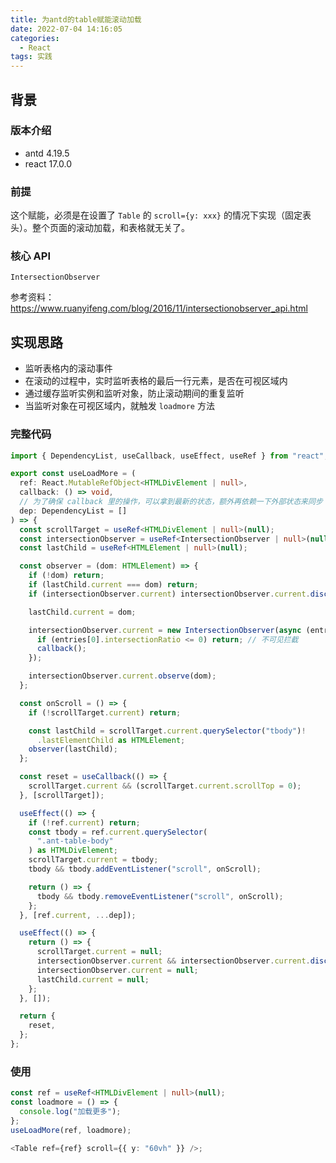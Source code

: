```yaml
---
title: 为antd的table赋能滚动加载
date: 2022-07-04 14:16:05
categories:
  - React
tags: 实践
---
```


<div></div>

<!-- more -->

## 背景

### 版本介绍

- antd 4.19.5
- react 17.0.0

### 前提

这个赋能，必须是在设置了 `Table` 的 `scroll={y: xxx}` 的情况下实现（固定表头）。整个页面的滚动加载，和表格就无关了。

### 核心 API

`IntersectionObserver`

参考资料：https://www.ruanyifeng.com/blog/2016/11/intersectionobserver_api.html

## 实现思路

- 监听表格内的滚动事件
- 在滚动的过程中，实时监听表格的最后一行元素，是否在可视区域内
- 通过缓存监听实例和监听对象，防止滚动期间的重复监听
- 当监听对象在可视区域内，就触发 `loadmore` 方法

### 完整代码

```typescript
import { DependencyList, useCallback, useEffect, useRef } from "react";

export const useLoadMore = (
  ref: React.MutableRefObject<HTMLDivElement | null>,
  callback: () => void,
  // 为了确保 callback 里的操作，可以拿到最新的状态，额外再依赖一下外部状态来同步
  dep: DependencyList = []
) => {
  const scrollTarget = useRef<HTMLDivElement | null>(null);
  const intersectionObserver = useRef<IntersectionObserver | null>(null);
  const lastChild = useRef<HTMLElement | null>(null);

  const observer = (dom: HTMLElement) => {
    if (!dom) return;
    if (lastChild.current === dom) return;
    if (intersectionObserver.current) intersectionObserver.current.disconnect();

    lastChild.current = dom;

    intersectionObserver.current = new IntersectionObserver(async (entries) => {
      if (entries[0].intersectionRatio <= 0) return; // 不可见拦截
      callback();
    });

    intersectionObserver.current.observe(dom);
  };

  const onScroll = () => {
    if (!scrollTarget.current) return;

    const lastChild = scrollTarget.current.querySelector("tbody")!
      .lastElementChild as HTMLElement;
    observer(lastChild);
  };

  const reset = useCallback(() => {
    scrollTarget.current && (scrollTarget.current.scrollTop = 0);
  }, [scrollTarget]);

  useEffect(() => {
    if (!ref.current) return;
    const tbody = ref.current.querySelector(
      ".ant-table-body"
    ) as HTMLDivElement;
    scrollTarget.current = tbody;
    tbody && tbody.addEventListener("scroll", onScroll);

    return () => {
      tbody && tbody.removeEventListener("scroll", onScroll);
    };
  }, [ref.current, ...dep]);

  useEffect(() => {
    return () => {
      scrollTarget.current = null;
      intersectionObserver.current && intersectionObserver.current.disconnect();
      intersectionObserver.current = null;
      lastChild.current = null;
    };
  }, []);

  return {
    reset,
  };
};
```

### 使用

```typescript
const ref = useRef<HTMLDivElement | null>(null);
const loadmore = () => {
  console.log("加载更多");
};
useLoadMore(ref, loadmore);

<Table ref={ref} scroll={{ y: "60vh" }} />;
```
